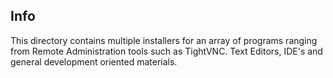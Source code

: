 ## Info

This directory contains multiple installers for an array of programs ranging from 
Remote Administration tools such as TightVNC. Text Editors, IDE's and general development
oriented materials.